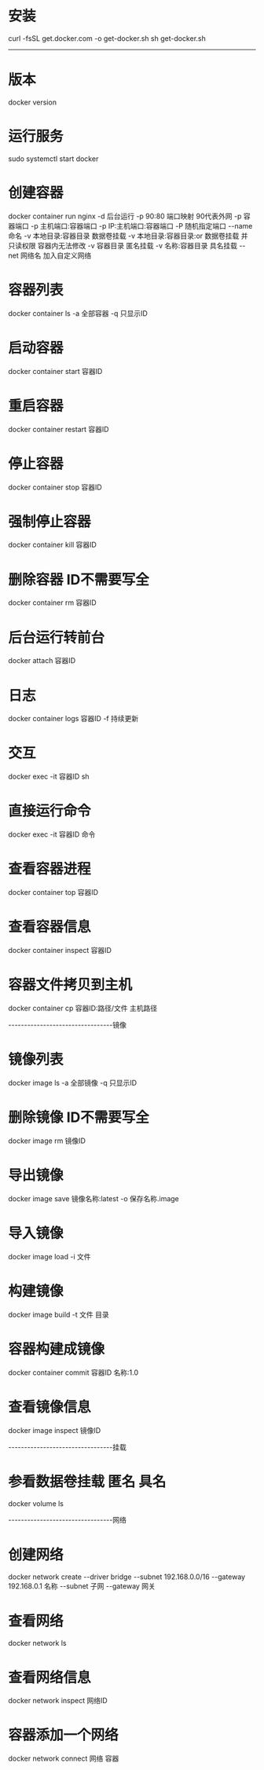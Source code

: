 # 安装
curl -fsSL get.docker.com -o get-docker.sh
sh get-docker.sh


------------------------------------------------

# 版本
docker version

# 运行服务
sudo systemctl start docker

# 创建容器
docker container run nginx
    -d          后台运行
    -p 90:80    端口映射 90代表外网
        -p 容器端口
        -p 主机端口:容器端口
        -p IP:主机端口:容器端口
    -P          随机指定端口
    --name      命名
    -v 本地目录:容器目录    数据卷挂载
        -v 本地目录:容器目录:or    数据卷挂载 并 只读权限 容器内无法修改
        -v 容器目录        匿名挂载
        -v 名称:容器目录    具名挂载
    --net 网络名    加入自定义网络


# 容器列表
docker container ls
    -a    全部容器
    -q    只显示ID

# 启动容器
docker container start 容器ID

# 重启容器
docker container restart 容器ID

# 停止容器
docker container stop 容器ID

# 强制停止容器
docker container kill 容器ID

# 删除容器 ID不需要写全
docker container rm 容器ID

# 后台运行转前台
docker attach 容器ID

# 日志
docker container logs 容器ID
    -f    持续更新

# 交互
docker exec -it 容器ID sh

# 直接运行命令
docker exec -it 容器ID 命令

# 查看容器进程
docker container top 容器ID

# 查看容器信息
docker container inspect 容器ID

# 容器文件拷贝到主机
docker container cp 容器ID:路径/文件 主机路径


---------------------------------镜像
# 镜像列表
docker image ls
    -a    全部镜像
    -q    只显示ID

# 删除镜像 ID不需要写全
docker image rm 镜像ID

# 导出镜像
docker image save 镜像名称:latest -o 保存名称.image

# 导入镜像
docker image load -i 文件

# 构建镜像
docker image build -t 文件 目录

# 容器构建成镜像
docker container commit  容器ID 名称:1.0

# 查看镜像信息
docker image inspect 镜像ID


---------------------------------挂载
# 参看数据卷挂载 匿名 具名
docker volume ls


---------------------------------网络
# 创建网络
docker network create --driver bridge --subnet 192.168.0.0/16 --gateway 192.168.0.1 名称
    --subnet     子网
    --gateway    网关

# 查看网络
docker network ls

# 查看网络信息
docker network inspect 网络ID

# 容器添加一个网络
docker network connect 网络 容器





